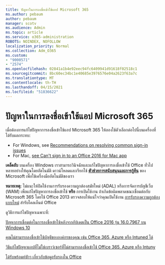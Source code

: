 ```yaml
---
title: ปัญหาในการลงชื่อเข้าใช้แอป Microsoft 365
ms.author: pebaum
author: pebaum
manager: scotv
ms.audience: Admin
ms.topic: article
ms.service: o365-administration
ROBOTS: NOINDEX, NOFOLLOW
localization_priority: Normal
ms.collection: Adm_O365
ms.custom:
- "9000571"
- "2574"
ms.openlocfilehash: 02841a1b4e92eec94fc6409941d91618f02518c1
ms.sourcegitcommit: 8bc60ec34bc1e40685e3976576e04a2623f63a7c
ms.translationtype: MT
ms.contentlocale: th-TH
ms.lasthandoff: 04/15/2021
ms.locfileid: "51836622"
---
```

# <a name="issues-signing-into-microsoft-365-apps"></a>ปัญหาในการลงชื่อเข้าใช้แอป Microsoft 365

เมื่อต้องการแก้ไขปัญหาการลงชื่อเข้าใช้แอป Microsoft 365 ให้ลองใช้ตัวเลือกต่อไปนี้บนเครื่องที่ได้รับผลกระทบ:  

- For Windows, see [Recommendations on resolving common sign-in issues](https://docs.microsoft.com/office365/troubleshoot/administration/disabling-adal-wam-not-recommended#recommendations-on-resolving-common-sign-in-issues)
- For Mac,  [see Can't sign in to an Office 2016 for Mac app](https://docs.microsoft.com/office365/troubleshoot/authentication/sign-in-to-office-2016-for-mac-fail)

**เคล็ดลับ** บนเครื่อง Windows เราสามารถวินิจฉัยและแก้ไขปัญหาการลงชื่อเข้าใช้ Office ทั่วไปหลายอย่างให้คุณโดยอัตโนมัติ ดาวน์โหลดและเรียกใช้  **[ตัวช่วยการสนับสนุนและการกู้คืน](https://aka.ms/SaRA-OfficeSignInScenario)** ของ Microsoft เพื่อใช้เครื่องมืออัตโนมัติของเรา

**หมายเหตุ:** ไม่แนะให้ปิดใช้งานการรับรองความถูกต้องสมัยใหม่ (ADAL) หรือการจัดการบัญชีเว็บ (WAM) เพื่อแก้ไขปัญหาการลงชื่อเข้าใช้  **หรือ** การเปิดใช้งาน ถ้าเกิดข้อผิดพลาดขณะเชื่อมต่อกับ Microsoft 365 โดยใช้ Office 2013 ตรวจสอบให้แน่ใจว่าคุณเปิดใช้งาน [การรับรองความถูกต้องแบบใหม่](https://docs.microsoft.com/microsoft-365/admin/security-and-compliance/enable-modern-authentication)  สํารับไคลเอ็นต์ Office

ดูวิธีการแก้ไขปัญหาเฉพาะที่:

[ปัญหาการเชื่อมต่อในการลงชื่อเข้าใช้หลังจากอัปเดตเป็น Office 2016 รุ่น 16.0.7967 บน Windows 10](https://docs.microsoft.com/office365/troubleshoot/administration/connection-issue-when-sign-in-office-2016)  

[คุณไม่สามารถลงชื่อเข้าใช้บัญชีขององค์กรของคุณ เช่น Office 365, Azure หรือ Intuned ได้](https://docs.microsoft.com/office365/troubleshoot/authentication/sign-in-to-office-365-azure-intune)

[วิธีแก้ไขปัญหาแอปที่ไม่ใช่เบราว์เซอร์ที่ไม่สามารถลงชื่อเข้าใช้ Office 365, Azure หรือ Intuny](https://support.office.com/article/how-to-troubleshoot-non-browser-apps-that-can-t-sign-in-to-office-365-azure-or-intune-3ba1b268-66f6-462c-b0e5-070f5c2603c1?ui=en-US&rs=en-US&ad=US)

[ได้รับพร้อมท์ซ้ําๆ เกี่ยวกับข้อมูลรับรองใน Office](https://docs.microsoft.com/office365/troubleshoot/authentication/access-denied-when-connect-to-office-365)